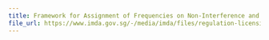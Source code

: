 ```yaml
---
title: Framework for Assignment of Frequencies on Non-Interference and Non-Protection Basis
file_url: https://www.imda.gov.sg/-/media/imda/files/regulation-licensing-and-consultations/frameworks-and-policies/spectrum-management-and-coordination/constrainedbandframework_170316.pdf?la=en
---
```

